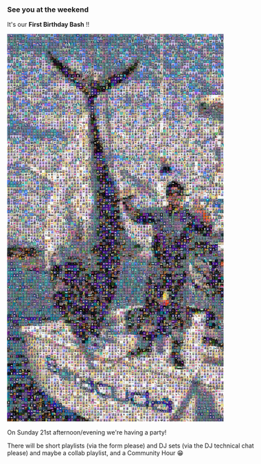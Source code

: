 ### See you at the weekend

It's our **First Birthday Bash** !!

![Tuna of tunas](/assets/gallery/tunas/tuna-of-tunas.jpeg)

On Sunday 21st afternoon/evening we're having a party!

<p style="width: 600px">There will be short playlists (via the form please) and DJ sets (via
the DJ technical chat please) and maybe a collab playlist, and a
Community Hour &#128513;
</p>

<!-- smiley &#128513; -->
